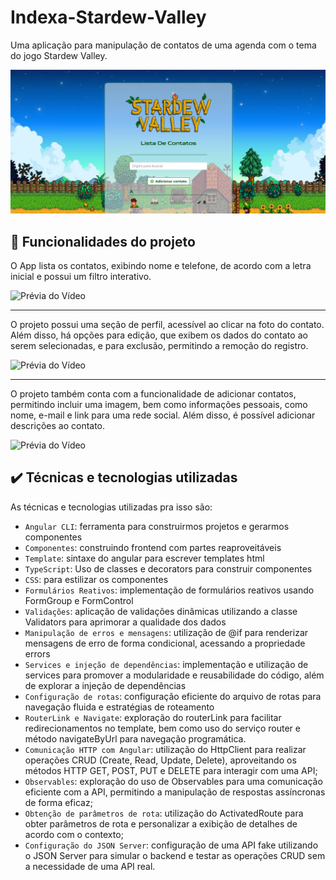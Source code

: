 
# Indexa-Stardew-Valley

Uma aplicação para manipulação de contatos de uma agenda com o tema do jogo Stardew Valley.

![Descrição da Imagem](/img/readme.img.png)


## 🔨 Funcionalidades do projeto

O App lista os contatos, exibindo nome e telefone, de acordo com a letra inicial e possui um filtro interativo.

![Prévia do Vídeo](/img/video.tela.gif)

<hr>

O projeto possui uma seção de perfil, acessível ao clicar na foto do contato. Além disso, há opções para edição, que exibem os dados do contato ao serem selecionadas, e para exclusão, permitindo a remoção do registro.

![Prévia do Vídeo](/img/video.perfil.gif)

<hr>

O projeto também conta com a funcionalidade de adicionar contatos, permitindo incluir uma imagem, bem como informações pessoais, como nome, e-mail e link para uma rede social. Além disso, é possível adicionar descrições ao contato.

![Prévia do Vídeo](/img/video.adicionar.gif)

## ✔️ Técnicas e tecnologias utilizadas

As técnicas e tecnologias utilizadas pra isso são:

- `Angular CLI`: ferramenta para construirmos projetos e gerarmos componentes
- `Componentes`: construindo frontend com partes reaproveitáveis
- `Template`: sintaxe do angular para escrever templates html
- `TypeScript`: Uso de classes e decorators para construir componentes
- `CSS`: para estilizar os componentes
- `Formulários Reativos`: implementação de formulários reativos usando FormGroup e FormControl
- `Validações`: aplicação de validações dinâmicas utilizando a classe Validators para aprimorar a qualidade dos dados
- `Manipulação de erros e mensagens`: utilização de @if para renderizar mensagens de erro de forma condicional, acessando a propriedade errors
- `Services e injeção de dependências`: implementação e utilização de services para promover a modularidade e reusabilidade do código, além de explorar a injeção de dependências
- `Configuração de rotas`: configuração eficiente do arquivo de rotas para navegação fluida e estratégias de roteamento
- `RouterLink e Navigate`: exploração do routerLink para facilitar redirecionamentos no template, bem como uso do serviço router e método navigateByUrl para navegação programática.
- `Comunicação HTTP com Angular`: utilização do HttpClient para realizar operações CRUD (Create, Read, Update, Delete), aproveitando os métodos HTTP GET, POST, PUT e DELETE para interagir com uma API;
- `Observables`: exploração do uso de Observables para uma comunicação eficiente com a API, permitindo a manipulação de respostas assíncronas de forma eficaz;
- `Obtenção de parâmetros de rota`: utilização do ActivatedRoute para obter parâmetros de rota e personalizar a exibição de detalhes de acordo com o contexto;
- `Configuração do JSON Server`: configuração de uma API fake utilizando o JSON Server para simular o backend e testar as operações CRUD sem a necessidade de uma API real.

